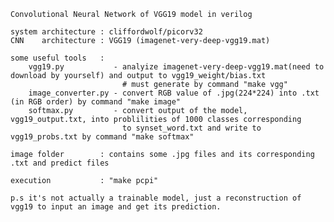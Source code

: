     Convolutional Neural Network of VGG19 model in verilog

    system architecture : cliffordwolf/picorv32
    CNN    architecture : VGG19 (imagenet-very-deep-vgg19.mat)

    some useful tools   : 
        vgg19.py           - analyize imagenet-very-deep-vgg19.mat(need to download by yourself) and output to vgg19_weight/bias.txt
                             # must generate by command "make vgg"
        image_converter.py - convert RGB value of .jpg(224*224) into .txt (in RGB order) by command "make image"
        softmax.py         - convert output of the model, vgg19_output.txt, into problilities of 1000 classes corresponding 
                             to synset_word.txt and write to vgg19_probs.txt by command "make softmax"

    image folder        : contains some .jpg files and its corresponding .txt and predict files

    execution           : "make pcpi"

    p.s it's not actually a trainable model, just a reconstruction of vgg19 to input an image and get its prediction.
